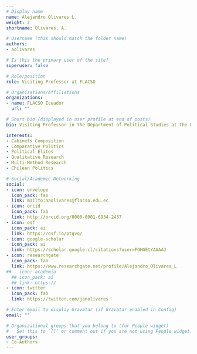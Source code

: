 ```yaml
---
# Display name
name: Alejandro Olivares L.
weight: 2
shortname: Olivares, A.

# Username (this should match the folder name)
authors:
- aolivares

# Is this the primary user of the site?
superuser: false

# Role/position
role: Visiting Professor at FLACSO

# Organizations/Affiliations
organizations:
- name: FLACSO Ecuador
  url: ""

# Short bio (displayed in user profile at end of posts)
bio: Visiting Professor in the Department of Political Studies at the Facultad Latinoamericana de Ciencias Sociales in Ecuador.

interests:
- Cabinets Composition
- Comparative Politics
- Political Elites
- Qualitative Research 
- Multi-Method Research
- Chilean Politics

# Social/Academic Networking
social:
- icon: envelope
  icon_pack: fas
  link: mailto:aaolivares@flacso.edu.ec
- icon: orcid
  icon_pack: fab
  link: http://orcid.org/0000-0001-6934-2437
- icon: osf
  icon_pack: ai
  link: https://osf.io/ptgvq/
- icon: google-scholar
  icon_pack: ai
  link: https://scholar.google.cl/citations?user=POHGEtYAAAAJ
- icon: researchgate
  icon_pack: fab
  link: https://www.researchgate.net/profile/Alejandro_Olivares_L
## - icon: academia
  ## icon_pack: ai
  ## link: https://
- icon: twitter
  icon_pack: fab
  link: https://twitter.com/janolivares

# Enter email to display Gravatar (if Gravatar enabled in Config)
email: ""

# Organizational groups that you belong to (for People widget)
#   Set this to `[]` or comment out if you are not using People widget.
user_groups:
- Co-Authors
---
```


